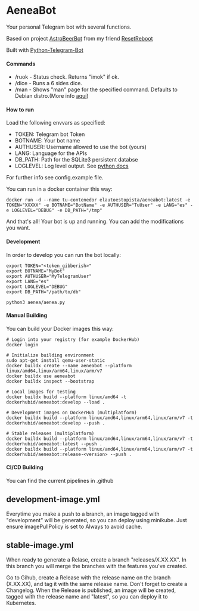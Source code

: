 # AeneaBot

Your personal Telegram bot with several functions.

Based on project [AstroBeerBot](https://github.com/resetreboot/astrobeerbot) from my friend [ResetReboot](https://github.com/resetreboot)

Built with [Python-Telegram-Bot](https://github.com/python-telegram-bot/python-telegram-bot)

#### Commands

- /ruok - Status check. Returns "imok" if ok.
- /dice - Runs a 6 sides dice.
- /man - Shows "man" page for the specified command. Defaults to Debian distro.(More info [aquí](http://www.polarhome.com/service/man/))

#### How to run
Load the following envvars as specified:

  * TOKEN: Telegram bot Token
  * BOTNAME: Your bot name
  * AUTHUSER: Username allowed to use the bot (yours) 
  * LANG: Language for the APIs
  * DB_PATH: Path for the SQLite3 persistent databse
  * LOGLEVEL: Log level output. See [python docs](https://docs.python.org/3/howto/logging.html#when-to-use-logging)

For further info see config.example file.
    
You can run in a docker container this way:
```
docker run -d --name tu-contenedor elautoestopista/aeneabot:latest -e TOKEN="XXXXX" -e BOTNAME="BotName" -e AUTHUSER="TuUser" -e LANG="es" -e LOGLEVEL="DEBUG" -e DB_PATH="/tmp"
```
And that's all! Your bot is up and running. You can add the modifications you want.

#### Development

In order to develop you can run the bot locally:

```
export TOKEN="<token_gibberish>"
export BOTNAME="MyBot"
export AUTHUSER="MyTelegramUser"
export LANG="es"
export LOGLEVEL="DEBUG"
export DB_PATH="/path/to/db"

python3 aenea/aenea.py
```

#### Manual Building

You can build your Docker images this way:

```
# Login into your registry (for example DockerHub)
docker login

# Initialize building environment
sudo apt-get install qemu-user-static
docker buildx create --name aeneabot --platform linux/amd64,linux/arm64,linux/arm/v7
docker buildx use aeneabot
docker buildx inspect --bootstrap

# Local images for testing
docker buildx build --platform linux/amd64 -t dockerhubid/aeneabot:develop --load .

# Development images on DockerHub (multiplatform)
docker buildx build --platform linux/amd64,linux/arm64,linux/arm/v7 -t dockerhubid/aeneabot:develop --push .

# Stable releases (multiplatform)
docker buildx build --platform linux/amd64,linux/arm64,linux/arm/v7 -t dockerhubid/aeneabot:latest --push .
docker buildx build --platform linux/amd64,linux/arm64,linux/arm/v7 -t dockerhubid/aeneabot:release-<version> --push .
```

#### CI/CD Building

You can find the current pipelines in .github

## development-image.yml

Everytime you make a push to a branch, an image tagged with "development" will be generated, so you can deploy using minikube. Just ensure imagePullPolicy is set to Always to avoid cache.

## stable-image.yml

When ready to generate a Relase, create a branch "releases/X.XX.XX". In this branch you will merge the branches with the features you've created.

Go to Gihub, create a Release with the release name on the branch (X.XX.XX), and tag it with the same release name. Don't forget to create a Changelog.
When the Release is published, an image will be created, tagged with the release name and "latest", so you can deploy it to Kubernetes.
